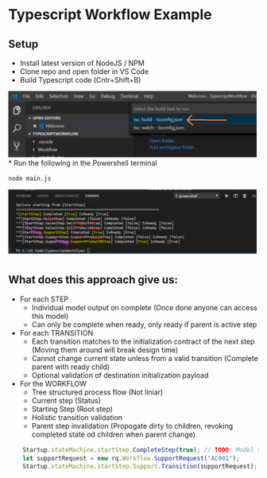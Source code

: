 # Typescript Workflow Example

## Setup
* Install latest version of NodeJS / NPM
* Clone repo and open folder in VS Code
* Build Typescript code (Cntr+Shift+B)
<img src="https://github.com/InoxicoDev/TypescriptWorkflow/blob/master/Readme/BuildTypescript.png" width="500">
* Run the following in the Powershell terminal

```bash
node main.js
```

<img src="https://github.com/InoxicoDev/TypescriptWorkflow/blob/master/Readme/Output.PNG" width="500">


## What does this approach give us:

* For each STEP
    * Individual model output on complete (Once done anyone can access this model)
    * Can only be complete when ready, only ready if parent is active step
* For each TRANSITION
    * Each transition matches to the initialization contract of the next step (Moving them around will break design time)
    * Cannot change current state unless from a valid transition (Complete parent with ready child)
    * Optional validation of destination initialization payload
* For the WORKFLOW
    * Tree structured process flow (Not liniar)
    * Current step (Status)
    * Starting Step (Root step)
    * Holistic transition validation
    * Parent step invalidation (Propogate dirty to children, revoking completed state od children when parent change)
    
```TypeScript
    Startup.stateMachine.startStep.CompleteStep(true); // TODO: Model should be optional
    let supportRequest = new rq.Workflow.SupportRequest("AC001");
    Startup.stateMachine.startStep.Support.Transition(supportRequest);
```
